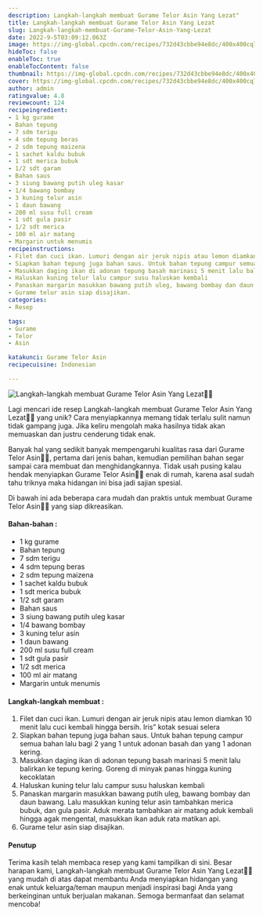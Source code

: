 ```yaml
---
description: Langkah-langkah membuat Gurame Telor Asin Yang Lezat"
title: Langkah-langkah membuat Gurame Telor Asin Yang Lezat
slug: Langkah-langkah-membuat-Gurame-Telor-Asin-Yang-Lezat
date: 2022-9-5T03:09:12.063Z
image: https://img-global.cpcdn.com/recipes/732d43cbbe94e8dc/400x400cq70/photo.jpg
hideToc: false
enableToc: true
enableTocContent: false
thumbnail: https://img-global.cpcdn.com/recipes/732d43cbbe94e8dc/400x400cq70/photo.jpg
cover: https://img-global.cpcdn.com/recipes/732d43cbbe94e8dc/400x400cq70/photo.jpg
author: admin
ratingvalue: 4.8
reviewcount: 124
recipeingredient:
- 1 kg gurame
- Bahan tepung
- 7 sdm terigu
- 4 sdm tepung beras
- 2 sdm tepung maizena
- 1 sachet kaldu bubuk
- 1 sdt merica bubuk
- 1/2 sdt garam
- Bahan saus
- 3 siung bawang putih uleg kasar
- 1/4 bawang bombay
- 3 kuning telur asin
- 1 daun bawang
- 200 ml susu full cream
- 1 sdt gula pasir
- 1/2 sdt merica
- 100 ml air matang
- Margarin untuk menumis
recipeinstructions:
- Filet dan cuci ikan. Lumuri dengan air jeruk nipis atau lemon diamkan 10 menit lalu cuci kembali hingga bersih. Iris” kotak sesuai selera
- Siapkan bahan tepung juga bahan saus. Untuk bahan tepung campur semua bahan lalu bagi 2 yang 1 untuk adonan basah dan yang 1 adonan kering.
- Masukkan daging ikan di adonan tepung basah marinasi 5 menit lalu balirkan ke tepung kering. Goreng di minyak panas hingga kuning kecoklatan
- Haluskan kuning telur lalu campur susu haluskan kembali
- Panaskan margarin masukkan bawang putih uleg, bawang bombay dan daun bawang. Lalu masukkan kuning telur asin tambahkan merica bubuk, dan gula pasir. Aduk merata tambahkan air matang aduk kembali hingga agak mengental, masukkan ikan aduk rata matikan api.
- Gurame telur asin siap disajikan.
categories:
- Resep

tags:
- Gurame
- Telor
- Asin

katakunci: Gurame Telor Asin
recipecuisine: Indonesian

---
```


![Langkah-langkah membuat Gurame Telor Asin Yang Lezat👩‍🍳](https://img-global.cpcdn.com/recipes/732d43cbbe94e8dc/400x400cq70/photo.jpg)

Lagi mencari ide resep Langkah-langkah membuat Gurame Telor Asin Yang Lezat👩‍🍳 yang unik? Cara menyiapkannya memang tidak terlalu sulit namun tidak gampang juga. Jika keliru mengolah maka hasilnya tidak akan memuaskan dan justru cenderung tidak enak.

Banyak hal yang sedikit banyak mempengaruhi kualitas rasa dari Gurame Telor Asin👩‍🍳, pertama dari jenis bahan, kemudian pemilihan bahan segar sampai cara membuat dan menghidangkannya. Tidak usah pusing kalau hendak menyiapkan Gurame Telor Asin👩‍🍳 enak di rumah, karena asal sudah tahu triknya maka hidangan ini bisa jadi sajian spesial.

Di bawah ini ada beberapa cara mudah dan praktis untuk membuat Gurame Telor Asin👩‍🍳 yang siap dikreasikan.

<!--inarticleads1-->

#### Bahan-bahan :

- 1 kg gurame
- Bahan tepung
- 7 sdm terigu
- 4 sdm tepung beras
- 2 sdm tepung maizena
- 1 sachet kaldu bubuk
- 1 sdt merica bubuk
- 1/2 sdt garam
- Bahan saus
- 3 siung bawang putih uleg kasar
- 1/4 bawang bombay
- 3 kuning telur asin
- 1 daun bawang
- 200 ml susu full cream
- 1 sdt gula pasir
- 1/2 sdt merica
- 100 ml air matang
- Margarin untuk menumis

<!--inarticleads2-->

#### Langkah-langkah membuat :

1. Filet dan cuci ikan. Lumuri dengan air jeruk nipis atau lemon diamkan 10 menit lalu cuci kembali hingga bersih. Iris” kotak sesuai selera
1. Siapkan bahan tepung juga bahan saus. Untuk bahan tepung campur semua bahan lalu bagi 2 yang 1 untuk adonan basah dan yang 1 adonan kering.
1. Masukkan daging ikan di adonan tepung basah marinasi 5 menit lalu balirkan ke tepung kering. Goreng di minyak panas hingga kuning kecoklatan
1. Haluskan kuning telur lalu campur susu haluskan kembali
1. Panaskan margarin masukkan bawang putih uleg, bawang bombay dan daun bawang. Lalu masukkan kuning telur asin tambahkan merica bubuk, dan gula pasir. Aduk merata tambahkan air matang aduk kembali hingga agak mengental, masukkan ikan aduk rata matikan api.
1. Gurame telur asin siap disajikan.

#### Penutup

Terima kasih telah membaca resep yang kami tampilkan di sini. Besar harapan kami, Langkah-langkah membuat Gurame Telor Asin Yang Lezat👩‍🍳 yang mudah di atas dapat membantu Anda menyiapkan hidangan yang enak untuk keluarga/teman maupun menjadi inspirasi bagi Anda yang berkeinginan untuk berjualan makanan. Semoga bermanfaat dan selamat mencoba!